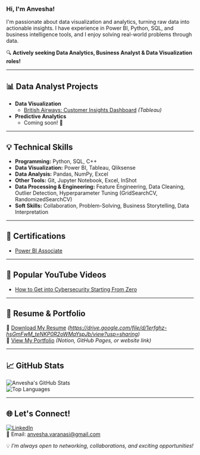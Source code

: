 ### Hi, I'm Anvesha!

I'm passionate about data visualization and analytics, turning raw data into actionable insights. I have experience in Power BI, Python, SQL, and business intelligence tools, and I enjoy solving real-world problems through data. 

🔍 **Actively seeking Data Analytics, Business Analyst & Data Visualization roles!** 

---

## 📊 Data Analyst Projects
- **Data Visualization**
  - [British Airways: Customer Insights Dashboard](#) *(Tableau)*
- **Predictive Analytics**
  - Coming soon! 🚀

---

## 💡 Technical Skills
- **Programming:** Python, SQL, C++
- **Data Visualization:** Power BI, Tableau, Qliksense
- **Data Analysis:** Pandas, NumPy, Excel
- **Other Tools:** Git, Jupyter Notebook, Excel, InShot
- **Data Processing & Engineering:** Feature Engineering, Data Cleaning, Outlier Detection, Hyperparameter Tuning
(GridSearchCV, RandomizedSearchCV)
- **Soft Skills:** Collaboration, Problem-Solving, Business Storytelling, Data Interpretation

---

## 🏅 Certifications
- [Power BI Associate](#)

---

## 🎥 Popular YouTube Videos
- [How to Get into Cybersecurity Starting From Zero](#)

---

## 📄 Resume & Portfolio
📌 [Download My Resume](#) *(https://drive.google.com/file/d/1erfghz-hsGmFwM_teNKP0R2oWMaYspJb/view?usp=sharing)*  
📌 [View My Portfolio](#) *(Notion, GitHub Pages, or website link)*  

---

## 📈 GitHub Stats
![Anvesha's GitHub Stats](https://github-readme-stats.vercel.app/api?username=gitanv&show_icons=true&theme=radical)  
![Top Languages](https://github-readme-stats.vercel.app/api/top-langs/?username=gitanv&layout=compact&theme=radical)  

---

## 🌐 Let's Connect!
[![LinkedIn](https://img.shields.io/badge/LinkedIn-Connect-blue?style=for-the-badge&logo=linkedin)](https://www.linkedin.com/in/your-profile/)  
📩 Email: anvesha.varanasi@gmail.com  

💡 *I’m always open to networking, collaborations, and exciting opportunities!*

